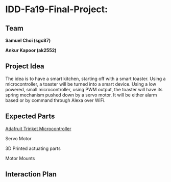 # IDD-Fa19-Final-Project: 

## Team

**Samuel Choi (sgc87)**

**Ankur Kapoor (ak2552)** 

## Project Idea

The idea is to have a smart kitchen, starting off with a smart toaster. Using a microcontroller, a toaster will be turned into 
a smart device. Using a low powered, small microcontroller, using PWM output, the toaster will have its spring mechanism 
pushed down by a servo motor. It will be either alarm based or by command through Alexa over WiFi. 

## Expected Parts

[Adafruit Trinket Microcontroller](https://www.adafruit.com/product/1501)

Servo Motor

3D Printed actuating parts

Motor Mounts

## Interaction Plan


